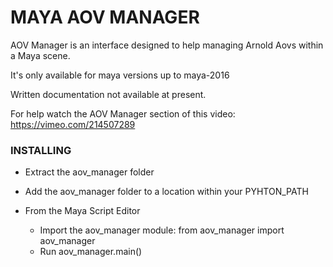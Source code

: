 
# MAYA AOV MANAGER

AOV Manager is an interface designed to help managing Arnold Aovs within a Maya scene.

It's only available for maya versions up to maya-2016

Written documentation not available at present.

For help watch the AOV Manager section of this video: https://vimeo.com/214507289

### INSTALLING

- Extract the aov_manager folder 

- Add the aov_manager folder to a location within your PYHTON_PATH

- From the Maya Script Editor

  - Import the aov_manager module: from aov_manager import aov_manager
  - Run aov_manager.main() 
